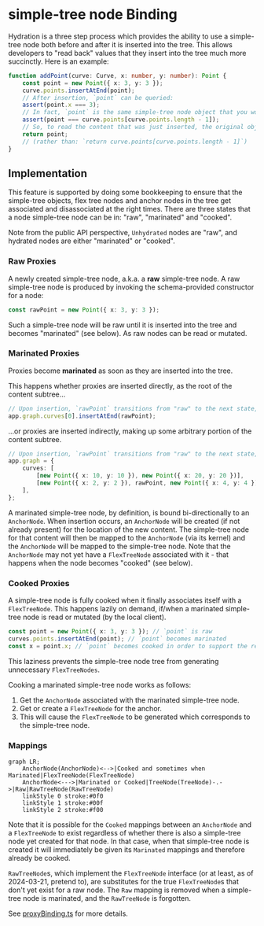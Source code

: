 # simple-tree node Binding

Hydration is a three step process which provides the ability to use a simple-tree node both before and after it is inserted into the tree.
This allows developers to "read back" values that they insert into the tree much more succinctly.
Here is an example:

```ts
function addPoint(curve: Curve, x: number, y: number): Point {
	const point = new Point({ x: 3, y: 3 });
	curve.points.insertAtEnd(point);
	// After insertion, `point` can be queried:
	assert(point.x === 3);
	// In fact, `point` is the same simple-tree node object that you would get from reading it off of its new parent in the tree:
	assert(point === curve.points[curve.points.length - 1]);
	// So, to read the content that was just inserted, the original object can be used and there is no need to read via the parent:
	return point;
	// (rather than: `return curve.points[curve.points.length - 1]`)
}
```

## Implementation

This feature is supported by doing some bookkeeping to ensure that the simple-tree objects,
flex tree nodes and anchor nodes in the tree get associated and disassociated at the right times.
There are three states that a node simple-tree node can be in: "raw", "marinated" and "cooked".

Note from the public API perspective, `Unhydrated` nodes are "raw", and hydrated nodes are either "marinated" or "cooked".

### Raw Proxies

A newly created simple-tree node, a.k.a. a **raw** simple-tree node. A raw simple-tree node is produced by invoking the schema-provided constructor for a node:

```ts
const rawPoint = new Point({ x: 3, y: 3 });
```

Such a simple-tree node will be raw until it is inserted into the tree and becomes "marinated" (see below).
As raw nodes can be read or mutated.

### Marinated Proxies

Proxies become **marinated** as soon as they are inserted into the tree.

This happens whether proxies are inserted directly, as the root of the content subtree...

```ts
// Upon insertion, `rawPoint` transitions from "raw" to the next state, "marinated"
app.graph.curves[0].insertAtEnd(rawPoint);
```

...or proxies are inserted indirectly, making up some arbitrary portion of the content subtree.

```ts
// Upon insertion, `rawPoint` transitions from "raw" to the next state, "marinated"
app.graph = {
	curves: [
		[new Point({ x: 10, y: 10 }), new Point({ x: 20, y: 20 })],
		[new Point({ x: 2, y: 2 }), rawPoint, new Point({ x: 4, y: 4 })],
	],
};
```

A marinated simple-tree node, by definition, is bound bi-directionally to an `AnchorNode`.
When insertion occurs, an `AnchorNode` will be created (if not already present) for the location of the new content.
The simple-tree node for that content will then be mapped to the `AnchorNode` (via its kernel) and the `AnchorNode` will be mapped to the simple-tree node.
Note that the `AnchorNode` may not yet have a `FlexTreeNode` associated with it - that happens when the node becomes "cooked" (see below).

### Cooked Proxies

A simple-tree node is fully cooked when it finally associates itself with a `FlexTreeNode`.
This happens lazily on demand, if/when a marinated simple-tree node is read or mutated (by the local client).

```ts
const point = new Point({ x: 3, y: 3 }); // `point` is raw
curves.points.insertAtEnd(point); // `point` becomes marinated
const x = point.x; // `point` becomes cooked in order to support the read of `x`
```

This laziness prevents the simple-tree node tree from generating unnecessary `FlexTreeNodes`.

Cooking a marinated simple-tree node works as follows:

1. Get the `AnchorNode` associated with the marinated simple-tree node.
2. Get or create a `FlexTreeNode` for the anchor.
3. This will cause the `FlexTreeNode` to be generated which corresponds to the simple-tree node.

### Mappings

```mermaid
graph LR;
    AnchorNode(AnchorNode)<-->|Cooked and sometimes when Marinated|FlexTreeNode(FlexTreeNode)
    AnchorNode<--->|Marinated or Cooked|TreeNode(TreeNode)-.->|Raw|RawTreeNode(RawTreeNode)
    linkStyle 0 stroke:#0f0
    linkStyle 1 stroke:#00f
    linkStyle 2 stroke:#f00
```

Note that it is possible for the `Cooked` mappings between an `AnchorNode` and a `FlexTreeNode` to exist regardless of whether there is also a simple-tree node yet created for that node.
In that case, when that simple-tree node is created it will immediately be given its `Marinated` mappings and therefore already be cooked.

`RawTreeNode`s, which implement the `FlexTreeNode` interface (or at least, as of 2024-03-21, pretend to), are substitutes for the true `FlexTreeNode`s that don't yet exist for a raw node.
The `Raw` mapping is removed when a simple-tree node is marinated, and the `RawTreeNode` is forgotten.

See [proxyBinding.ts](./proxyBinding.ts) for more details.
